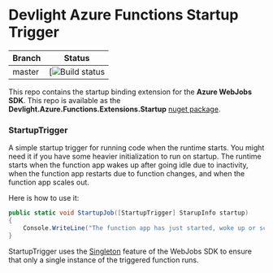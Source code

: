 ﻿﻿Devlight Azure Functions Startup Trigger
===

|Branch|Status|
|---|---|
|master|[![Build status]()|


This repo contains the startup binding extension for the **Azure WebJobs SDK**. This repo is available as the **Devlight.Azure.Functions.Extensions.Startup** [nuget package](http://www.nuget.org/packages/Devlight.Azure.Functions.Extensions.Startup).

### StartupTrigger

A simple startup trigger for running code when the runtime starts. You might need it if you have some heavier initialization to run on startup. 
The runtime starts when the function app wakes up after going idle due to inactivity, when the function app restarts due to function changes, and when the function app scales out.

Here is how to use it:

```csharp
public static void StartupJob([StartupTrigger] StarupInfo startup)
{
    Console.WriteLine("The function app has just started, woke up or scaled out!");
}
```
StartupTrigger uses the [Singleton](https://github.com/Azure/azure-webjobs-sdk/wiki/Singleton) feature of the WebJobs SDK to ensure that only a single instance of the triggered function runs.